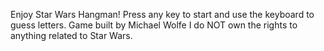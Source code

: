 Enjoy Star Wars Hangman! Press any key to start and use the keyboard to guess letters.
Game built by Michael Wolfe
I do NOT own the rights to anything related to Star Wars.
